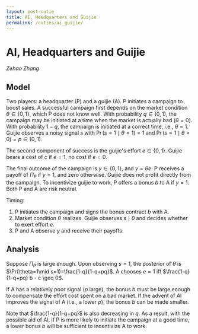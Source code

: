 ```yaml
---
layout: post-cutie
title: AI, Headquarters and Guijie
permalink: /cuties/ai_guijie/
---
```


# AI, Headquarters and Guijie

*Zehao Zhang*

## Model

Two players: a headquarter (P) and a guijie (A). P initiates a campaign to boost sales. A successful campaign first depends on the market condition $\theta \in \lbrace0, 1\rbrace$, which P does not know well. With probability $q \in (0, 1)$, the campaign may be initiated at a time when the market is actually bad ($\theta = 0$). With probability $1-q$, the campaign is initiated at a correct time, i.e., $\theta = 1$. Guijie observes a noisy signal $s$ with $\Pr(s=1\mid \theta=1)=1$ and $\Pr(s=1\mid \theta=0)=p\in(0,1)$.

The second component of success is the guijie's effort $e \in \lbrace 0, 1 \rbrace$. Guijie bears a cost of $c$ if $e = 1$, no cost if $e = 0$.

The final outcome of the campaign is $y \in \lbrace0, 1\rbrace$, and $y = \theta e$. P receives a payoff of $\Pi_P$ if $y = 1$, and zero otherwise. Guijie does not profit directly from the campaign. To incentivize guijie to work, P offers a bonus $b$ to A if $y = 1$. Both P and A are risk neutral.

Timing:
  1. P initiates the campaign and signs the bonus contract $b$ with A.
  2. Market condition $\theta$ realizes. Guijie observes $s\mid \theta$ and decides whether to exert effort $e$.
  3. P and A observe $y$ and receive their payoffs.

## Analysis

Suppose $\Pi_P$ is large enough. Upon observing $s=1$, the posterior of $\theta$ is $\Pr(\theta=1\mid s=1)=\frac{1-q}{1-q+pq}$. A chooses $e = 1$ iff $\frac{1-q}{1-q+pq} b - c \geq 0$.

If A has a relatively poor signal ($p$ large), the bonus $b$ must be large enough to compensate the effort cost spent on a bad market. If the advent of AI improves the signal of A (i.e., a lower $p$), the bonus $b$ can be made smaller.

Note that $\frac{1-q}{1-q+pq}$ is also decreasing in $q$. As a result, with the possible aid of AI, if P is more likely to initiate the campaign at a good time, a lower bonus $b$ will be sufficient to incentivize A to work.

